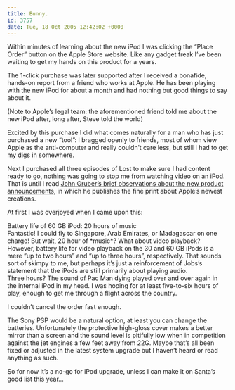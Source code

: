 ```yaml
---
title: Bunny.
id: 3757
date: Tue, 18 Oct 2005 12:42:02 +0000
---
```


Within minutes of learning about the new iPod I was clicking the “Place Order” button on the Apple Store website. Like any gadget freak I’ve been waiting to get my hands on this product for a years.  

The 1-click purchase was later supported after I received a bonafide, hands-on report from a friend who works at Apple. He has been playing with the new iPod for about a month and had nothing but good things to say about it.  

(Note to Apple’s legal team: the aforementioned friend told me about the new iPod after, long after, Steve told the world)  

Excited by this purchase I did what comes naturally for a man who has just purchased a new “tool”: I bragged openly to friends, most of whom view Apple as the anti-computer and really couldn’t care less, but still I had to get my digs in somewhere.  

Next I purchased all three episodes of Lost to make sure I had content ready to go, nothing was going to stop me from watching video on an iPod. That is until I read [John Gruber’s brief observations about the new product announcements](http://daringfireball.net/2005/10/brief_observations), in which he publishes the fine print about Apple’s newest creations.  

At first I was overjoyed when I came upon this:



<div class="quote">Battery life of 60 <span class="caps">GB</span> iPod: 20 hours of music</div>Fantastic! I could fly to Singapore, Arab Emirates, or Madagascar on one charge! But wait, 20 hour of *music*? What about video playback?



<div class="quote">However, battery life for video playback on the 30 and 60 GB iPods is a mere “up to two hours” and “up to three hours”, respectively. That sounds sort of skimpy to me, but perhaps it’s just a reinforcement of Jobs’s statement that the iPods are still primarily about playing audio.</div>Three hours? The sound of Pac Man dying played over and over again in the internal iPod in my head. I was hoping for at least five-to-six hours of play, enough to get me through a flight across the country.  

I couldn’t cancel the order fast enough.  

The Sony <span class="caps">PSP</span> would be a natural option, at least you can change the batteries. Unfortunately the protective high-gloss cover makes a better mirror than a screen and the sound level is pitifully low when in competition against the jet engines a few feet away from <span class="caps">22G</span>. Maybe that’s all been fixed or adjusted in the latest system upgrade but I haven’t heard or read anything as such.  

So for now it’s a no-go for iPod upgrade, unless I can make it on Santa’s good list this year…





